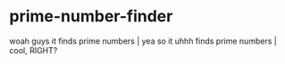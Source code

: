# prime-number-finder
woah guys it finds prime numbers |
yea so it uhhh finds prime numbers |
cool, RIGHT?
